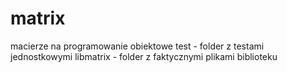 # matrix
macierze na programowanie obiektowe
test - folder z testami jednostkowymi
libmatrix - folder z faktycznymi plikami biblioteku

